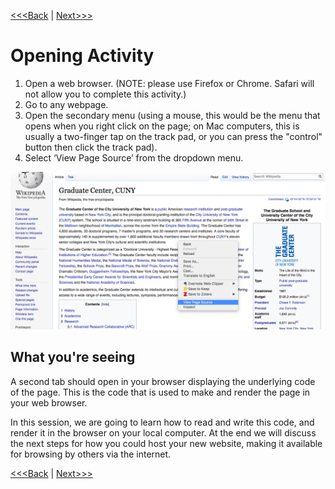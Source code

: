 [<<<Back](01-introduction.md) | [Next>>>](03-basic.md)

# Opening Activity

1. Open a web browser. (NOTE: please use Firefox or Chrome. Safari will not allow you to complete this activity.)
2. Go to any webpage.
3. Open the secondary menu (using a mouse, this would be the menu that opens when you right click on the page; on Mac computers, this is usually a two-finger tap on the track pad, or you can press the "control" button then click the track pad).
4. Select ‘View Page Source’ from the dropdown menu.

![Image showing dropdown menu that appears when right clicking on a website in Chrome or Firefox](images/page_source.jpeg)

## What you're seeing

A second tab should open in your browser displaying the underlying code of the page. This is the code that is used to make and render the page in your web browser.

In this session, we are going to learn how to read and write this code, and render it in the browser on your local computer. At the end we will discuss the next steps for how you could host your new website, making it available for browsing by others via the internet.

[<<<Back](01-introduction.md) | [Next>>>](03-basic.md)
